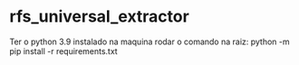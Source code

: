# rfs_universal_extractor

Ter o python 3.9 instalado na maquina
rodar o comando na raiz:
   python -m pip install -r requirements.txt